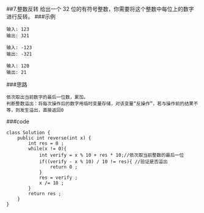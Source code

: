 ##7.整数反转
给出一个 32 位的有符号整数，你需要将这个整数中每位上的数字进行反转。
###示例
~~~~
输入: 123
输出: 321

输入: -123
输出: -321

输入: 120
输出: 21
~~~~
###思路
~~~~
依次取出当前数字的最后一位数，累加。
判断整数溢出：将每次操作后的数字用临时变量存储，对该变量“反操作”，若与操作前的结果不等，则发生溢出，直接返回0

~~~~
###code
~~~~
class Solution {
    public int reverse(int x) {
        int res = 0 ;
        while(x != 0){
            int verify = x % 10 + res * 10;//依次取当前整数的最后一位
            if((verify - x % 10) / 10 != res){ //验证是否溢出
                return 0 ;
            }
            res = verify ;
            x /= 10 ;
        }
        return res ;
    }
}
~~~~
